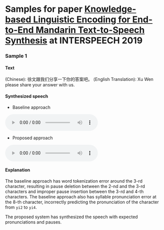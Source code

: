 Samples for paper [Knowledge-based Linguistic Encoding for End-to-End Mandarin Text-to-Speech Synthesis](https://github.com/thuhcsi/interspeech2019-tts-samples/raw/master/1118_Paper.pdf) at INTERSPEECH 2019
====

### Sample 1

#### Text
(Chinese): 徐文跟我们分享一下你的答案吧。
(English Translation): Xu Wen please share your answer with us.

#### Synthesized speech

* Baseline approach
<audio controls>
  <source src="sample1-baseline.wav" type="audio/wav">
Your browser does not support the audio element.
</audio>

* Proposed approach
<audio controls>
  <source src="sample1-proposed.wav" type="audio/wav">
Your browser does not support the audio element.
</audio>

#### Explanation

The baseline approach has word tokenization error around the 3-rd character,
resulting in pause deletion between the 2-nd and the 3-rd characters and improper pause insertion between the 3-rd and 4-th characters.
The baseline approach also has syllable pronunciation error at the 8-th character,
incorrectly predicting the pronunciation of the character from `yi2` to `yi4`.

The proposed system has synthesized the speech with expected pronunciations and pauses.
